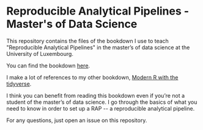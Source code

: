 # Reproducible Analytical Pipelines - Master's of Data Science

This repository contains the files of the bookdown I use to teach "Reproducible Analytical Pipelines" in the master’s of data science at the University of Luxembourg.

You can find the bookdown [here](https://b-rodrigues.github.io/rap4mads/index.html). 

I make a lot of references to my other bookdown, [Modern R with the tidyverse](https://b-rodrigues.github.io/modern_R/).

I think you can benefit from reading this bookdown even if you’re not a student of the master’s of data science. I go through the basics of what you need
to know in order to set up a RAP -- a reproducible analytical pipeline.

For any questions, just open an issue on this repository.
